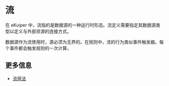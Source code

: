 # 流

在 eKuiper 中，流指的是数据源的一种运行时形态。流定义需要指定其数据源类型以定义与外部资源的连接方式。

数据源作为流使用时，源必须为无界的。在规则中，流的行为类似事件触发器。每个事件都会触发规则的一次计算。

## 更多信息

- [流用法](../../sqls/streams.md)
